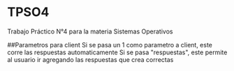 # TPSO4
Trabajo Práctico N°4 para la materia Sistemas Operativos

##Parametros para client
Si se pasa un 1 como parametro a client, este corre las respuestas automaticamente
Si se pasa "respuestas", este permite al usuario ir agregando las respuestas que crea correctas